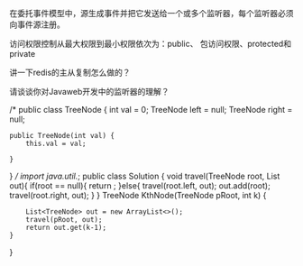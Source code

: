 在委托事件模型中，源生成事件并把它发送给一个或多个监听器，每个监听器必须向事件源注册。

访问权限控制从最大权限到最小权限依次为：public、 包访问权限、protected和private



讲一下redis的主从复制怎么做的？

请谈谈你对Javaweb开发中的监听器的理解？ 


/*
public class TreeNode {
    int val = 0;
    TreeNode left = null;
    TreeNode right = null;

    public TreeNode(int val) {
        this.val = val;

    }

}
*/
import java.util.*;
public class Solution {
    void travel(TreeNode root, List<Integer> out){
        if(root == null){
            return ;
        }else{
            travel(root.left, out);
            out.add(root);
            travel(root.right, out);
        }
    }
    TreeNode KthNode(TreeNode pRoot, int k)
    {
        
        List<TreeNode> out = new ArrayList<>();
        travel(pRoot, out);
        return out.get(k-1);
    }


}